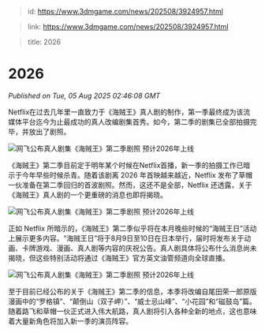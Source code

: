 > id: https://www.3dmgame.com/news/202508/3924957.html

> link: https://www.3dmgame.com/news/202508/3924957.html

> title: 2026

# 2026
_Published on Tue, 05 Aug 2025 02:46:08 GMT_

Netflix在过去几年里一直致力于《海贼王》真人剧的制作，第一季最终成为该流媒体平台迄今为止最成功的真人改编剧集首秀。如今，第二季的剧集已全部拍摄完毕，并放出了剧照。

![网飞公布真人剧集《海贼王》第二季剧照 预计2026年上线](https://img.3dmgame.com/uploads/images/news/20250805/1754362500_908808.jpg)

《海贼王》第二季目前定于明年某个时候在Netflix首播，新一季的拍摄工作已暗示于今年早些时候杀青。随着该剧离 2026 年首映越来越近，Netflix 发布了草帽一伙准备在第二季回归的首波剧照。然而，这还不是全部，Netflix 还透露，关于《海贼王》真人剧的一个更重磅的消息也即将揭晓。

![网飞公布真人剧集《海贼王》第二季剧照 预计2026年上线](https://img.3dmgame.com/uploads/images/news/20250805/1754362500_928091.jpg)

正如 Netflix 所暗示的，《海贼王》第二季似乎将在本月晚些时候的“海贼王日”活动上展示更多内容。“海贼王日”将于8月9日至10日在日本举行，届时将发布关于动画、卡牌游戏、漫画、真人剧等内容的庆祝公告。真人剧具体将公布什么消息尚未揭晓，但这些特别活动将通过《海贼王》官方英文油管频道向全球直播。

![网飞公布真人剧集《海贼王》第二季剧照 预计2026年上线](https://img.3dmgame.com/uploads/images/news/20250805/1754362500_209865_jpg_r.jpg)

至于目前已经公布的关于《海贼王》第二季的信息，本季将改编自尾田荣一郎原版漫画中的“罗格镇”、“颠倒山（双子岬）”、“威士忌山峰”、“小花园”和“磁鼓岛”篇。随着路飞和草帽一伙正式进入伟大航路，真人剧将引入各种全新的地点，这也意味着大量新角色将加入新一季的演员阵容。
